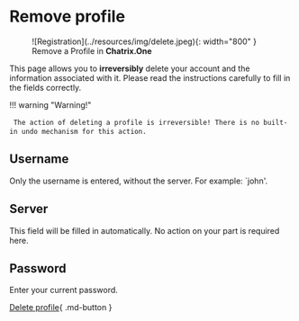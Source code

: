 # Remove profile

<figure markdown>
   ![Registration](../resources/img/delete.jpeg){: width="800" }
   <figcaption>Remove a Profile in <b>Chatrix.One</b></figcaption>
</figure>

This page allows you to **irreversibly** delete your account and the information associated with it. Please read the instructions carefully to fill in the fields correctly.

!!! warning "Warning!"

     The action of deleting a profile is irreversible! There is no built-in undo mechanism for this action.

## Username

Only the username is entered, without the server. For example: `john'.

## Server

This field will be filled in automatically. No action on your part is required here.

## Password

Enter your current password.

[Delete profile](https://chatrix.one:5280/register/delete/){ .md-button }